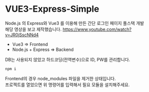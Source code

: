 # VUE3-Express-Simple
Node.js 의 Express와 Vue3 를 이용해 만든 간단 로그인 페이지 풀스택 개발  
해당 영상을 보고 제작했습니다.
https://www.youtube.com/watch?v=JR0jSscNNd4

 - Vue3 => Frontend
 - Node.js + Express => Backend
 
 DB는 사용되지 않았고 하드코딩(전역변수)으로 ID, PW를 관리합니다.  
 
```
npm i
```
Frontend의 경우 node_modules 파일을 제거한 상태입니다.  
프로젝트를 열었으면 위 명령어를 입력해서 필요 모듈을 설치해주세요.
